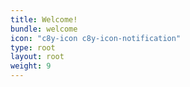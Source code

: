 ```yaml
---
title: Welcome!
bundle: welcome
icon: "c8y-icon c8y-icon-notification"
type: root
layout: root
weight: 9
---
```

